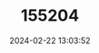 ---
title: "155204"
category: "Lycodes paamiuti"
draft: false
date: 2024-02-22 13:03:52
languages:
  English: ["Paamiut Eelpout"]
---